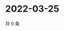 # 2022-03-25

共 0 条

<!-- BEGIN WEIBO -->
<!-- 最后更新时间 Fri Mar 25 2022 19:01:12 GMT+0800 (China Standard Time) -->

<!-- END WEIBO -->
